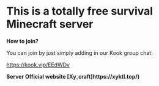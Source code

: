 
</head>
<body>
  <div class="container">
    <h1>This is a totally free survival Minecraft server</h1>
    <p><strong>How to join?</strong></p>
    <p>You can join by just simply adding in our Kook group chat:</p>
    <p><a href="https://kook.vip/EEdWDv" target="_blank">https://kook.vip/EEdWDv</a></p>
    <p><strong>Server Official website [Xy_craft]https://xyktl.top/)</strong></p>
  </div>
</body>
</html>

